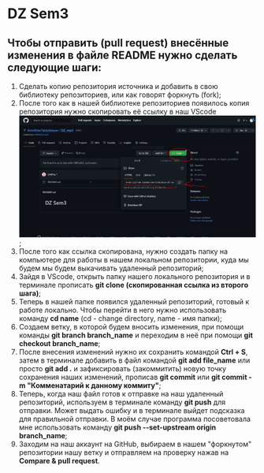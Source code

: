 # DZ Sem3

## Чтобы отправить (pull request) внесённые изменения в файле README нужно сделать следующие шаги:
1. Сделать копию репозитория источника и добавить в свою библиотеку репозиториев, или как говорят форкнуть (fork);
2. После того как в нашей библиотеке репозиториев появилось копия репозитория нужно скопировать её ссылку в наш VScode
    ![Адрес ссылки](2step.JPG) ;
3. После того как ссылка скопирована, нужно создать папку на компьютере для работы в нашем локальном репозитории, куда мы будем мы будем выкачивать удаленный репозиторий;
4. Зайдя в VScode, открыть папку нашего локального репозитория и в терминале прописать **git clone (скопированная ссылка из второго шага)**;
5. Теперь в нашей папке появился удаленный репозиторий, готовый к работе локально. Чтобы перейти в него нужно использовать команду **cd name** (cd - change directory, name - имя папки);
6. Создаем ветку, в которой будем вносить изменения, при помощи команды **git branch branch_name** и переходим в неё при помощи **git checkout branch_name**;
7. После внесения изменений нужно их сохранить командой **Ctrl + S**, затем в терминале добавить в файл командой **git add file_name** или просто **git add .** и зафиксировать (закоммитить) новую точку сохранения наших изменений, прописав **git commit** или **git commit -m "Комменатарий к данному коммиту"**;
8. Теперь, когда наш файл готов к отправке на наш удаленный репозиторий, используем в терминале команду **git push** для отправки. Может выдать ошибку и в терминале выйдет подсказка для правильной отправки. В моём случае программа посоветовала мне использовать команду **git push --set-upstream origin branch_name**;
9. Заходим на наш аккаунт на GitHub, выбираем в нашем "форкнутом" репозитории нашу ветку и отправляем на проверку нажав на **Compare & pull request**.